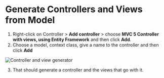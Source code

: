 # Generate Controllers and Views from Model

1. Right-click on Controller > **Add controller** > choose **MVC 5 Controller with views, using Entity Framework** and then click **Add**.
2. Choose a model, context class, give a name to the controller and then click **Add**

![Controller and view generator](https://mlarios1.github.io/mlarios1.github.io/Final/ControllerView.PNG)

3. That should generate a controller and the views that go with it.
